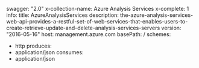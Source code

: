 swagger: "2.0"
x-collection-name: Azure Analysis Services
x-complete: 1
info:
  title: AzureAnalysisServices
  description: the-azure-analysis-services-web-api-provides-a-restful-set-of-web-services-that-enables-users-to-create-retrieve-update-and-delete-analysis-services-servers
  version: "2016-05-16"
host: management.azure.com
basePath: /
schemes:
- http
produces:
- application/json
consumes:
- application/json